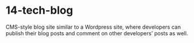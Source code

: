 # 14-tech-blog
CMS-style blog site similar to a Wordpress site, where developers can publish their blog posts and comment on other developers’ posts as well.
